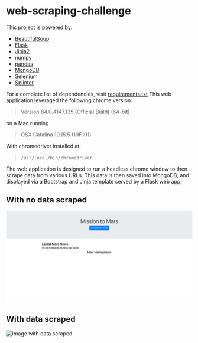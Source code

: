 # web-scraping-challenge

This project is powered by:
- [BeautifulSoup](https://www.crummy.com/software/BeautifulSoup/bs4/doc/)
- [Flask](https://flask.palletsprojects.com/en/1.1.x/)
- [Jinja2](https://jinja.palletsprojects.com/en/2.11.x/)
- [numpy](https://numpy.org/)
- [pandas](https://pandas.pydata.org/)
- [MongoDB](https://www.mongodb.com/)
- [Selenium](https://www.selenium.dev/)
- [Splinter](https://splinter.readthedocs.io/en/latest/drivers/chrome.html)

For a complete list of dependencies, visit [requirements.txt](./requirements.txt)
This web application leveraged the following chrome version:
> Version 84.0.4147.135 (Official Build) (64-bit)

on a Mac running

>  OSX Catalina 10.15.5 (19F101)

With chromedriver installed at:

> `/usr/local/bin/chromedriver`

The web application is designed to run a headless chrome window to then scrape data from various URLs. This data is then saved into MongoDB, and displayed via a Bootstrap and Jinja template served by a Flask web app.

## With no data scraped
![No Data Image](./noDataImage.png)

## With data scraped
![Image with data scraped](./withDataImage.png)